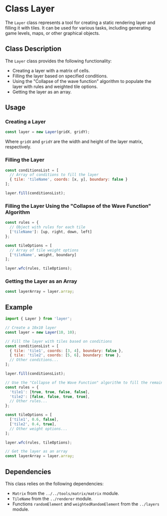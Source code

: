 # Class Layer

The `Layer` class represents a tool for creating a static rendering layer and filling it with tiles. It can be used for various tasks, including generating game levels, maps, or other graphical objects.

## Class Description

The `Layer` class provides the following functionality:

- Creating a layer with a matrix of cells.
- Filling the layer based on specified conditions.
- Using the "Collapse of the wave function" algorithm to populate the layer with rules and weighted tile options.
- Getting the layer as an array.

## Usage

### Creating a Layer

```javascript
const layer = new Layer(gridX, gridY);
```

Where `gridX` and `gridY` are the width and height of the layer matrix, respectively.

### Filling the Layer

```javascript
const conditionsList = [
  // Array of conditions to fill the layer
  { tile: 'tileName', coords: [x, y], boundary: false }
];

layer.fill(conditionsList);
```

### Filling the Layer Using the "Collapse of the Wave Function" Algorithm

```javascript
const rules = {
  // Object with rules for each tile
  ['tileName']: [up, right, down, left]
};

const tileOptions = [
  // Array of tile weight options
  ['tileName', weight, boundary]
];

layer.wfc(rules, tileOptions);
```

### Getting the Layer as an Array

```javascript
const layerArray = layer.array;
```

## Example

```javascript
import { Layer } from 'layer';

// Create a 10x10 layer
const layer = new Layer(10, 10);

// Fill the layer with tiles based on conditions
const conditionsList = [
  { tile: 'tile1', coords: [3, 4], boundary: false },
  { tile: 'tile2', coords: [5, 6], boundary: true },
  // Other conditions...
];

layer.fill(conditionsList);

// Use the "Collapse of the Wave Function" algorithm to fill the remaining tiles
const rules = {
  'tile1': [true, true, false, false],
  'tile2': [false, false, true, true],
  // Other rules...
};

const tileOptions = [
  ['tile1', 0.6, false],
  ['tile2', 0.4, true],
  // Other weight options...
];

layer.wfc(rules, tileOptions);

// Get the layer as an array
const layerArray = layer.array;
```

## Dependencies

This class relies on the following dependencies:

- `Matrix` from the `../../tools/matrix/matrix` module.
- `TileName` from the `../renderer` module.
- Functions `randomElement` and `weightedRandomElement` from the `../layers` module.